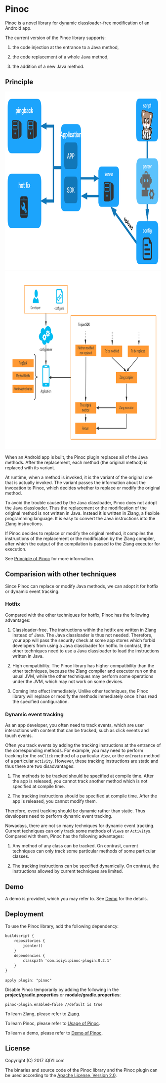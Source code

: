 # Pinoc

Pinoc is a novel library for dynamic classloader-free modification of an Android app.

The current version of the Pinoc library supports:
 
1. the code injection at the entrance to a Java method,

2. the code replacement of a whole Java method,

3. the addition of a new Java method.

## Principle

<img src="docs/pics/flow.png" width="1046" height="577"/>

<img src="docs/pics/fig.png" width="1046" height="577"/>

When an Android app is built, the Pinoc plugin replaces all of the Java methods.
After the replacement, each method (the original method) is replaced with its variant.

At runtime, when a method is invoked, it is the variant of the original one that is actually invoked.
The variant passes the information about the invocation to Pinoc,
which decides whether to replace or modify the original method.

To avoid the trouble caused by the Java classloader, Pinoc does not adopt the Java classloader.
Thus the replacement or the modification of the original method is not written in Java.
Instead it is written in Zlang, a flexible programming language.
It is easy to convert the Java instructions into the Zlang instructions.

If Pinoc decides to replace or modify the original method, it compiles the instructions of
the replacement or the modification by the Zlang compiler, after which the output of the compilation
is passed to the Zlang executor for execution.

See [Principle of Pinoc](docs/pinoc_principle.md) for more information.

## Comparision with other techniques

Since Pinoc can replace or modify Java methods, we can adopt it for hotfix or dynamic event tracking.

### Hotfix

Compared with the other techniques for hotfix, Pinoc has the following advantages:

1. Classloader-free. The instructions within the hotfix are written in Zlang instead of Java.
The Java classloader is thus not needed.
Therefore, your app will pass the security check at some app stores which forbid developers from
using a Java classloader for hotfix.
In contrast, the other techniques need to use a Java classloader to load the instructions written in Java.

2. High compatibility. The Pinoc library has higher compatibility than the other techniques,
because the Zlang compiler and executor run on the usual JVM,
while the other techniques may perform some operations under the JVM, which may not work on some devices.

3. Coming into effect immediately. Unlike other techniques, the Pinoc library will replace or modify
the methods immediately once it has read the specified configuration.

### Dynamic event tracking

As an app developer, you often need to track events,
which are user interactions with content that can be tracked, such as click events and touch events.

Often you track events by adding the tracking instructions at the entrance of the corresponding methods.
For example, you may need to perform tracking for the `onClick` method of a particular
`View`, or the `onCreate` method of a particular `Activity`. 
However, these tracking instructions are static and thus there are two disadvantages:

1. The methods to be tracked should be specified at compile time. After the app is released,
you cannot track another method which is not specified at compile time.
 
2. The tracking instructions should be specified at compile time. After the app is released,
you cannot modify them.

Therefore, event tracking should be dynamic rather than static. Thus developers need to perform
dynamic event tracking.

Nowadays, there are not so many techniques for dynamic event tracking. Current techniques
can only track some methods of `View`s or `Activity`s. Compared with them, Pinoc
has the following advantages:

1. Any method of any class can be tracked. On contrast, current techniques can only track
some particular methods of some particular classes.

2. The tracking instructions can be specified dynamically. On contrast, the instructions allowed by
current techniques are limited.

## Demo

A demo is provided, which you may refer to. See [Demo](docs/pinoc_demo.md) for the details.

## Deployment

To use the Pinoc library, add the following dependency:


```
buildscript {
    repositories {
        jcenter()
    }
    dependencies {
        classpath 'com.iqiyi:pinoc-plugin:0.2.1' 
    }
}

apply plugin: "pinoc"
```

Disable Pinoc temporarily by adding the following in the **project/gradle.properties** or **module/gradle.properties**:
```
pinoc-plugin.enabled=false //default is true
```

To learn Zlang, please refer to [Zlang](docs/zlang/zlang.md).

To learn Pinoc, please refer to [Usage of Pinoc](docs/pinoc_usage.md).

To learn a demo, please refer to [Demo of Pinoc](docs/pinoc_demo.md).

## License

Copyright (C) 2017 iQIYI.com

The binaries and source code of the Pinoc library and the Pinoc plugin can be used according to the
[Apache License, Version 2.0](http://www.apache.org/licenses/LICENSE-2.0.html).